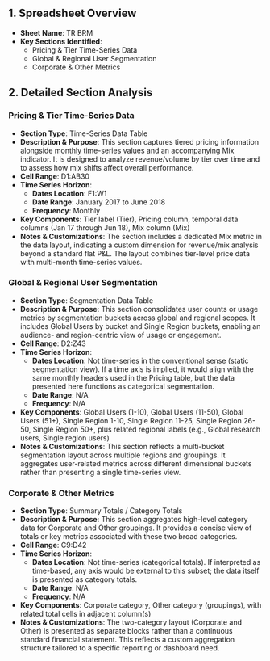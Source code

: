 ## 1. Spreadsheet Overview
- **Sheet Name**: TR BRM
- **Key Sections Identified**:
  - Pricing & Tier Time-Series Data
  - Global & Regional User Segmentation
  - Corporate & Other Metrics

## 2. Detailed Section Analysis

### Pricing & Tier Time-Series Data
- **Section Type**: Time-Series Data Table
- **Description & Purpose**: This section captures tiered pricing information alongside monthly time-series values and an accompanying Mix indicator. It is designed to analyze revenue/volume by tier over time and to assess how mix shifts affect overall performance.
- **Cell Range**: D1:AB30
- **Time Series Horizon**:
  - **Dates Location**: F1:W1
  - **Date Range**: January 2017 to June 2018
  - **Frequency**: Monthly
- **Key Components**: Tier label (Tier), Pricing column, temporal data columns (Jan 17 through Jun 18), Mix column (Mix)
- **Notes & Customizations**: The section includes a dedicated Mix metric in the data layout, indicating a custom dimension for revenue/mix analysis beyond a standard flat P&L. The layout combines tier-level price data with multi-month time-series values.

### Global & Regional User Segmentation
- **Section Type**: Segmentation Data Table
- **Description & Purpose**: This section consolidates user counts or usage metrics by segmentation buckets across global and regional scopes. It includes Global Users by bucket and Single Region buckets, enabling an audience- and region-centric view of usage or engagement.
- **Cell Range**: D2:Z43
- **Time Series Horizon**:
  - **Dates Location**: Not time-series in the conventional sense (static segmentation view). If a time axis is implied, it would align with the same monthly headers used in the Pricing table, but the data presented here functions as categorical segmentation.
  - **Date Range**: N/A
  - **Frequency**: N/A
- **Key Components**: Global Users (1-10), Global Users (11-50), Global Users (51+), Single Region 1-10, Single Region 11-25, Single Region 26-50, Single Region 50+, plus related regional labels (e.g., Global research users, Single region users)
- **Notes & Customizations**: This section reflects a multi-bucket segmentation layout across multiple regions and groupings. It aggregates user-related metrics across different dimensional buckets rather than presenting a single time-series view.

### Corporate & Other Metrics
- **Section Type**: Summary Totals / Category Totals
- **Description & Purpose**: This section aggregates high-level category data for Corporate and Other groupings. It provides a concise view of totals or key metrics associated with these two broad categories.
- **Cell Range**: C9:D42
- **Time Series Horizon**:
  - **Dates Location**: Not time-series (categorical totals). If interpreted as time-based, any axis would be external to this subset; the data itself is presented as category totals.
  - **Date Range**: N/A
  - **Frequency**: N/A
- **Key Components**: Corporate category, Other category (groupings), with related total cells in adjacent column(s)
- **Notes & Customizations**: The two-category layout (Corporate and Other) is presented as separate blocks rather than a continuous standard financial statement. This reflects a custom aggregation structure tailored to a specific reporting or dashboard need.